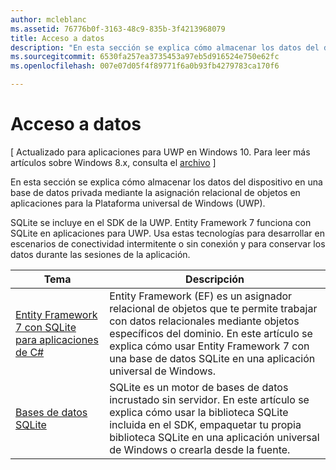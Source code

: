 ```yaml
---
author: mcleblanc
ms.assetid: 76776b0f-3163-48c9-835b-3f4213968079
title: Acceso a datos
description: "En esta sección se explica cómo almacenar los datos del dispositivo en una base de datos privada mediante la asignación relacional de objetos en aplicaciones para la Plataforma universal de Windows (UWP)."
ms.sourcegitcommit: 6530fa257ea3735453a97eb5d916524e750e62fc
ms.openlocfilehash: 007e07d05f4f89771f6a0b93fb4279783ca170f6

---
```

# Acceso a datos

\[ Actualizado para aplicaciones para UWP en Windows 10. Para leer más artículos sobre Windows 8.x, consulta el [archivo](http://go.microsoft.com/fwlink/p/?linkid=619132) \]

En esta sección se explica cómo almacenar los datos del dispositivo en una base de datos privada mediante la asignación relacional de objetos en aplicaciones para la Plataforma universal de Windows (UWP).

SQLite se incluye en el SDK de la UWP. Entity Framework 7 funciona con SQLite en aplicaciones para UWP. Usa estas tecnologías para desarrollar en escenarios de conectividad intermitente o sin conexión y para conservar los datos durante las sesiones de la aplicación.

| Tema | Descripción|
|-------|------------|
| [Entity Framework 7 con SQLite para aplicaciones de C#](entity-framework-7-with-sqlite-for-csharp-apps.md) | Entity Framework (EF) es un asignador relacional de objetos que te permite trabajar con datos relacionales mediante objetos específicos del dominio. En este artículo se explica cómo usar Entity Framework 7 con una base de datos SQLite en una aplicación universal de Windows. |
| [Bases de datos SQLite](sqlite-databases.md) | SQLite es un motor de bases de datos incrustado sin servidor. En este artículo se explica cómo usar la biblioteca SQLite incluida en el SDK, empaquetar tu propia biblioteca SQLite en una aplicación universal de Windows o crearla desde la fuente. |




<!--HONumber=Jun16_HO4-->


